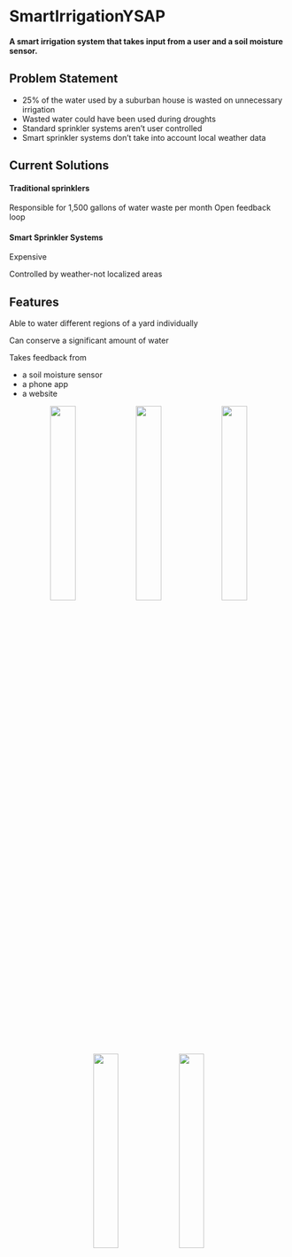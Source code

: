 # SmartIrrigationYSAP
#### A smart irrigation system that takes input from a user and a soil moisture sensor.
## Problem Statement
* 25% of the water used by a suburban house is wasted on unnecessary irrigation
* Wasted water could have been used during droughts
* Standard sprinkler systems aren’t user controlled
* Smart sprinkler systems don’t take into account local weather data
## Current Solutions
#### Traditional sprinklers
Responsible for 1,500 gallons of water waste per month
Open feedback loop
#### Smart Sprinkler Systems
Expensive

Controlled by weather-not localized areas
## Features
Able to water different regions of a yard individually

Can conserve a significant amount of water

Takes feedback from

* a soil moisture sensor
* a phone app
* a website

<p align="center">
<img src ="https://github.com/stressmaniac/SmartIrrigationYSAP/blob/master/Pictures/schematic.PNG?raw=true" width="30%" height="30%"/>
<img src ="https://github.com/stressmaniac/SmartIrrigationYSAP/blob/master/Pictures/circuit.PNG?raw=true" width="30%" height="30%"/>
<img src ="https://github.com/stressmaniac/SmartIrrigationYSAP/blob/master/Pictures/Phone UI.PNG?raw=true" width="30%" height="30%"/>
<img src ="https://github.com/stressmaniac/SmartIrrigationYSAP/blob/master/Pictures/WebUI.PNG?raw=true" width="30%" height="30%"/>
  <img src ="https://github.com/stressmaniac/SmartIrrigationYSAP/blob/master/Pictures/Final.PNG?raw=true" width="30%" height="30%"/>
<p/>  
